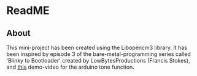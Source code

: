 # ReadME
## About
This mini-project has been created using the Libopencm3 library. It has been inspired by episode 3 of the bare-metal-programming series called 'Blinky to Bootloader' created by LowBytesProductions (Francis Stokes), and [this](https://youtu.be/w2Hw4gZW8lg?si=O6G8aiUOVoReguwL) demo-video for the arduino tone function. 
